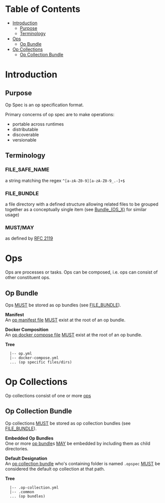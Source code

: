 # Table of Contents
- [Introduction](#introduction)
    - [Purpose](#purpose)
    - [Terminology](#terminology)
- [Ops](#ops)
    - [Op Bundle](#op-bundle)
- [Op Collections](#op-collections)
    - [Op Collection Bundle](#op-collection-bundle)

# Introduction

## Purpose
Op Spec is an op specification format.

Primary concerns of op spec are to make operations:
- portable across runtimes
- distributable
- discoverable
- versionable

## Terminology

### FILE_SAFE_NAME
a string matching the regex `^[a-zA-Z0-9][a-zA-Z0-9_.-]+$`

### FILE_BUNDLE
a file directory with a defined structure allowing related files to be grouped together as a conceptually single item (see <a href="https://en.wikipedia.org/wiki/Bundle_(OS_X)">Bundle_(OS_X)</a> for similar usage)

### MUST/MAY
as defined by [RFC 2119](https://tools.ietf.org/html/rfc2119)

# Ops
Ops are processes or tasks. Ops can be composed, i.e. ops can consist of other constituent ops. 

## Op Bundle
Ops [MUST](#mustmay) be stored as op bundles (see [FILE_BUNDLE](#file_bundle)).

**Manifest**  
An [op manifest file](op-manifest-file.md) [MUST](#mustmay) 
exist at the root of an op bundle.

**Docker Composition**  
An [op docker compose file](./op-docker-compose-file.md) [MUST](#mustmay) 
exist at the root of an op bundle.

**Tree**  
```TEXT
  |-- op.yml
  |-- docker-compose.yml
  ... (op specific files/dirs)
```

# Op Collections
Op collections consist of one or more [ops](#ops)

## Op Collection Bundle
Op collections [MUST](#mustmay) be stored as op collection bundles (see [FILE_BUNDLE](#file_bundle)).

**Embedded Op Bundles**  
One or more [op bundle](#op-bundle)s [MAY](#mustmay) be embedded
by including them as child directories.

**Default Designation**  
An [op collection bundle](#op-collection-bundle) who's containing folder is named `.opspec` 
[MUST](#mustmay) be considered the default op collection at that path.

**Tree**  
```TEXT
  |-- .op-collection.yml
  |-- .common
  ... (op bundles)
```
